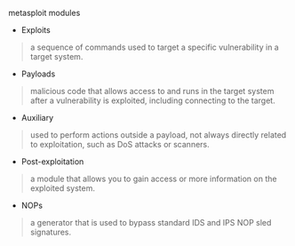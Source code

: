 metasploit modules

* Exploits

> a sequence of commands used to target a specific vulnerability in a target system.

* Payloads

> malicious code that allows access to and runs in the target system after a vulnerability is exploited, including connecting to the target.

* Auxiliary

> used to perform actions outside a payload, not always directly related to exploitation, such as DoS attacks or scanners.

* Post-exploitation

> a module that allows you to gain access or more information on the exploited system.

* NOPs

> a generator that is used to bypass standard IDS and IPS NOP sled signatures.
